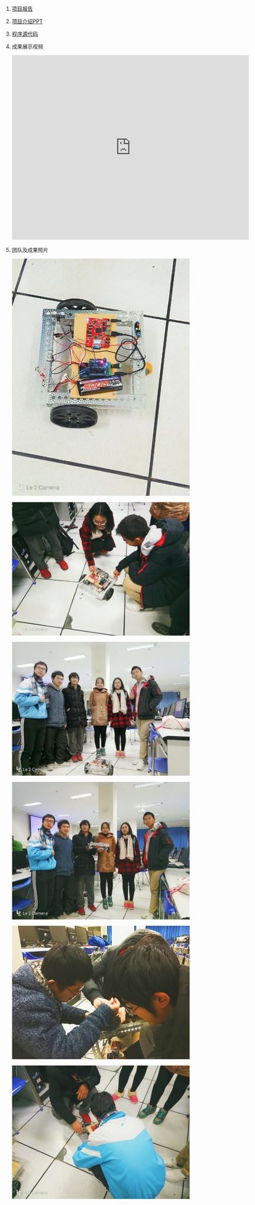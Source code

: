 1. [项目报告](https://github.com/kinggolzu/Introduction-to-Computer/blob/master/content/production/2016/group2/report.docx?raw=true)
2. [项目介绍PPT](https://github.com/kinggolzu/Introduction-to-Computer/blob/master/content/production/2016/group2/slide.pptx?raw=true)
3. [程序源代码](https://github.com/kinggolzu/Introduction-to-Computer/blob/master/content/production/2016/group2/source.xml?raw=true)
3. 成果展示视频
	
	<iframe frameborder="0" width="640" height="498" src="https://v.qq.com/iframe/player.html?vid=x0362uk1kh1&tiny=0&auto=0" allowfullscreen></iframe>
	
4. 团队及成果照片

	![](1.jpg)

	![](2.jpg)

	![](3.jpg)

	![](4.jpg)

	![](5.jpg)

	![](6.jpg)